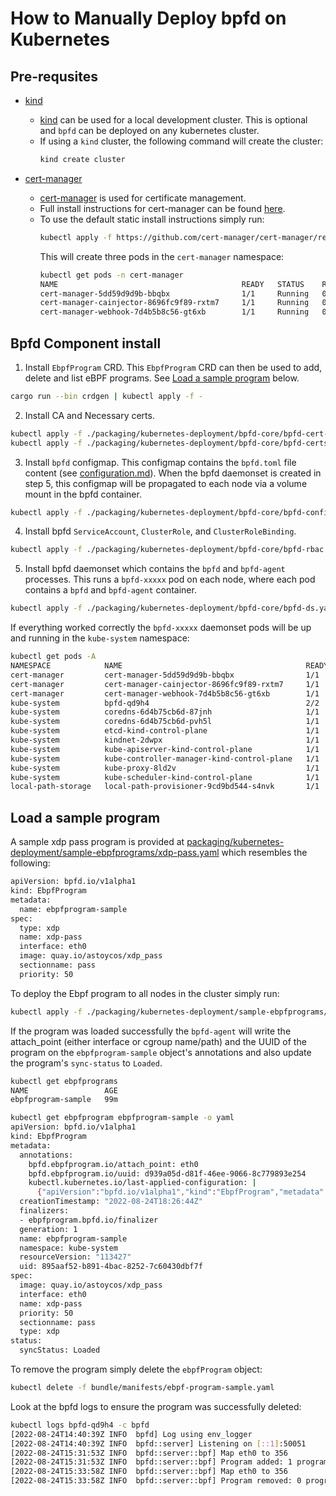 # How to Manually Deploy bpfd on Kubernetes

## Pre-requsites

- [kind](https://kind.sigs.k8s.io/docs/user/quick-start/)
  - [kind](https://kind.sigs.k8s.io/docs/user/quick-start/) can be used for a local development cluster.
    This is optional and `bpfd` can be deployed on any kubernetes cluster.
  - If using a `kind` cluster, the following command will create the cluster:
    ```bash
    kind create cluster
    ```

- [cert-manager](https://cert-manager.io/)
  - [cert-manager](https://cert-manager.io/) is used for certificate management.
  - Full install instructions for cert-manager can be found [here](https://cert-manager.io/docs/installation/).
  - To use the default static install instructions simply run:
    ```bash
    kubectl apply -f https://github.com/cert-manager/cert-manager/releases/download/v1.9.1/cert-manager.yaml
    ```
    This will create three pods in the `cert-manager` namespace:
    ```bash
    kubectl get pods -n cert-manager
    NAME                                         READY   STATUS    RESTARTS   AGE
    cert-manager-5dd59d9d9b-bbqbx                1/1     Running   0          22h
    cert-manager-cainjector-8696fc9f89-rxtm7     1/1     Running   0          22h
    cert-manager-webhook-7d4b5b8c56-gt6xb        1/1     Running   0          22h
    ```

## Bpfd Component install

1. Install `EbpfProgram` CRD.
   This `EbpfProgram` CRD can then be used to add, delete and list eBPF programs.
   See [Load a sample program](#load-a-sample-program) below.

```bash
cargo run --bin crdgen | kubectl apply -f -
```

2. Install CA and Necessary certs.

```bash
kubectl apply -f ./packaging/kubernetes-deployment/bpfd-core/bpfd-cert-issuer.yaml
kubectl apply -f ./packaging/kubernetes-deployment/bpfd-core/bpfd-certs.yaml
```

3. Install `bpfd` configmap.
   This configmap contains the `bpfd.toml` file content (see [configuration.md](configuration.md)).
   When the bpfd daemonset is created in step 5, this configmap will be propagated to each node via a volume mount in the bpfd container.

```bash
kubectl apply -f ./packaging/kubernetes-deployment/bpfd-core/bpfd-config.yaml
```

4. Install bpfd `ServiceAccount`, `ClusterRole`, and `ClusterRoleBinding`.

```bash
kubectl apply -f ./packaging/kubernetes-deployment/bpfd-core/bpfd-rbac.yaml
```

5. Install bpfd daemonset which contains the `bpfd` and `bpfd-agent` processes.
   This runs a `bpfd-xxxxx` pod on each node, where each pod contains a `bpfd` and `bpfd-agent` container.

```bash
kubectl apply -f ./packaging/kubernetes-deployment/bpfd-core/bpfd-ds.yaml
```


If everything worked correctly the `bpfd-xxxxx` daemonset pods will be up and running in the
`kube-system` namespace:

```bash
kubectl get pods -A
NAMESPACE            NAME                                         READY   STATUS    RESTARTS   AGE
cert-manager         cert-manager-5dd59d9d9b-bbqbx                1/1     Running   0          22h
cert-manager         cert-manager-cainjector-8696fc9f89-rxtm7     1/1     Running   0          22h
cert-manager         cert-manager-webhook-7d4b5b8c56-gt6xb        1/1     Running   0          22h
kube-system          bpfd-qd9h4                                   2/2     Running   0          3h19m
kube-system          coredns-6d4b75cb6d-87jnh                     1/1     Running   0          22h
kube-system          coredns-6d4b75cb6d-pvh5l                     1/1     Running   0          22h
kube-system          etcd-kind-control-plane                      1/1     Running   0          22h
kube-system          kindnet-2dwpx                                1/1     Running   0          22h
kube-system          kube-apiserver-kind-control-plane            1/1     Running   0          22h
kube-system          kube-controller-manager-kind-control-plane   1/1     Running   0          22h
kube-system          kube-proxy-8ld2v                             1/1     Running   0          22h
kube-system          kube-scheduler-kind-control-plane            1/1     Running   0          22h
local-path-storage   local-path-provisioner-9cd9bd544-s4nvk       1/1     Running   0          22h
```

## Load a sample program

A sample xdp pass program is provided at [packaging/kubernetes-deployment/sample-ebpfprograms/xdp-pass.yaml](../../packaging/kubernetes-deployment/sample-ebpfprograms/xdp-pass.yaml)
which resembles the following:

```bash
apiVersion: bpfd.io/v1alpha1
kind: EbpfProgram
metadata:
  name: ebpfprogram-sample
spec:
  type: xdp
  name: xdp-pass
  interface: eth0
  image: quay.io/astoycos/xdp_pass
  sectionname: pass
  priority: 50
```

To deploy the Ebpf program to all nodes in the cluster simply run:

```bash
kubectl apply -f ./packaging/kubernetes-deployment/sample-ebpfprograms/xdp-pass.yaml
```

If the program was loaded successfully the `bpfd-agent` will write the
attach_point (either interface or cgroup name/path) and the UUID of the
program on the `ebpfprogram-sample` object's annotations and also update
the program's `sync-status` to `Loaded`.

```bash
kubectl get ebpfprograms
NAME                 AGE
ebpfprogram-sample   99m

kubectl get ebpfprogram ebpfprogram-sample -o yaml
apiVersion: bpfd.io/v1alpha1
kind: EbpfProgram
metadata:
  annotations:
    bpfd.ebpfprogram.io/attach_point: eth0
    bpfd.ebpfprogram.io/uuid: d939a05d-d81f-46ee-9066-8c779893e254
    kubectl.kubernetes.io/last-applied-configuration: |
      {"apiVersion":"bpfd.io/v1alpha1","kind":"EbpfProgram","metadata":{"annotations":{},"name":"ebpfprogram-sample","namespace":"kube-system"},"spec":{"image":"quay.io/astoycos/xdp_pass","interface":"eth0","name":"xdp-pass","priority":50,"sectionname":"pass","type":"xdp"}}
  creationTimestamp: "2022-08-24T18:26:44Z"
  finalizers:
  - ebpfprogram.bpfd.io/finalizer
  generation: 1
  name: ebpfprogram-sample
  namespace: kube-system
  resourceVersion: "113427"
  uid: 895aaf52-b891-4bac-8252-7c60430dbf7f
spec:
  image: quay.io/astoycos/xdp_pass
  interface: eth0
  name: xdp-pass
  priority: 50
  sectionname: pass
  type: xdp
status:
  syncStatus: Loaded
```

To remove the program simply delete the `ebpfProgram` object:

```bash
kubectl delete -f bundle/manifests/ebpf-program-sample.yaml
```

Look at the bpfd logs to ensure the program was successfully deleted:

```bash
kubectl logs bpfd-qd9h4 -c bpfd 
[2022-08-24T14:40:39Z INFO  bpfd] Log using env_logger
[2022-08-24T14:40:39Z INFO  bpfd::server] Listening on [::1]:50051
[2022-08-24T15:31:53Z INFO  bpfd::server::bpf] Map eth0 to 356
[2022-08-24T15:31:53Z INFO  bpfd::server::bpf] Program added: 1 programs attached to eth0
[2022-08-24T15:33:58Z INFO  bpfd::server::bpf] Map eth0 to 356
[2022-08-24T15:33:58Z INFO  bpfd::server::bpf] Program removed: 0 programs attached to eth0
```
